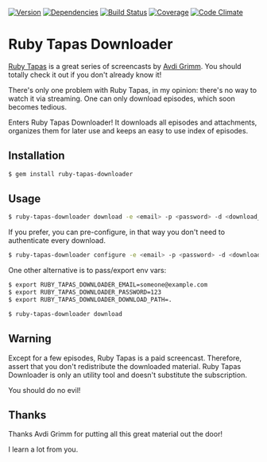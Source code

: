 [![Version](http://allthebadges.io/leafac/ruby-tapas-downloader/badge_fury.png)](http://allthebadges.io/leafac/ruby-tapas-downloader/badge_fury)
[![Dependencies](http://allthebadges.io/leafac/ruby-tapas-downloader/gemnasium.png)](http://allthebadges.io/leafac/ruby-tapas-downloader/gemnasium)
[![Build Status](http://allthebadges.io/leafac/ruby-tapas-downloader/travis.png)](http://allthebadges.io/leafac/ruby-tapas-downloader/travis)
[![Coverage](http://allthebadges.io/leafac/ruby-tapas-downloader/coveralls.png)](http://allthebadges.io/leafac/ruby-tapas-downloader/coveralls)
[![Code Climate](http://allthebadges.io/leafac/ruby-tapas-downloader/code_climate.png)](http://allthebadges.io/leafac/ruby-tapas-downloader/code_climate)

Ruby Tapas Downloader
=====================

[Ruby Tapas][ruby-tapas] is a great series of screencasts by
[Avdi Grimm][avdi-grimm]. You should totally check it out if you don't already
know it!

There's only one problem with Ruby Tapas, in my opinion: there's no way to
watch it via streaming. One can only download episodes, which soon becomes
tedious.

Enters Ruby Tapas Downloader! It downloads all episodes and attachments,
organizes them for later use and keeps an easy to use index of episodes.

Installation
------------

```bash
$ gem install ruby-tapas-downloader
```

Usage
-----

```bash
$ ruby-tapas-downloader download -e <email> -p <password> -d <download_path>
```

If you prefer, you can pre-configure, in that way you don't need to authenticate
every download.

```bash
$ ruby-tapas-downloader configure -e <email> -p <password> -d <download_path>
```

One other alternative is to pass/export env vars:

```bash
$ export RUBY_TAPAS_DOWNLOADER_EMAIL=someone@example.com
$ export RUBY_TAPAS_DOWNLOADER_PASSWORD=123
$ export RUBY_TAPAS_DOWNLOADER_DOWNLOAD_PATH=.

$ ruby-tapas-downloader download
```

Warning
-------

Except for a few episodes, Ruby Tapas is a paid screencast. Therefore, assert
that you don't redistribute the downloaded material. Ruby Tapas Downloader is
only an utility tool and doesn't substitute the subscription.

You should do no evil!

Thanks
------

Thanks Avdi Grimm for putting all this great material out the door!

I learn a lot from you.

[ruby-tapas]: http://www.rubytapas.com/
[avdi-grimm]: http://devblog.avdi.org/
